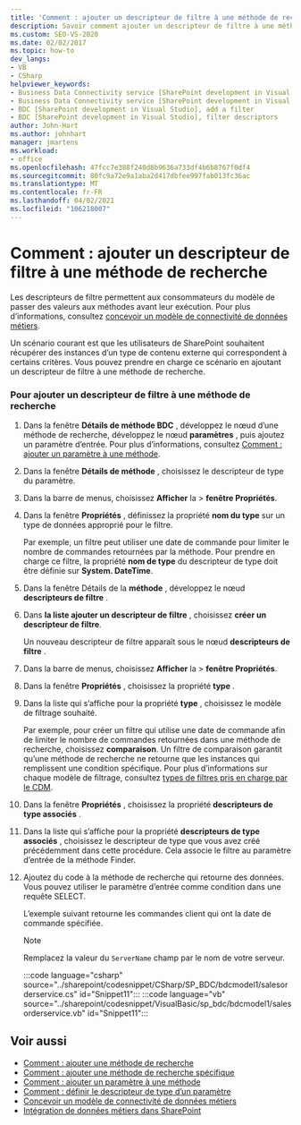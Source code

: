 ```yaml
---
title: 'Comment : ajouter un descripteur de filtre à une méthode de recherche | Microsoft Docs'
description: Savoir comment ajouter un descripteur de filtre à une méthode de recherche à l’aide de la fenêtre Détails de la méthode BDC dans Visual Studio.
ms.custom: SEO-VS-2020
ms.date: 02/02/2017
ms.topic: how-to
dev_langs:
- VB
- CSharp
helpviewer_keywords:
- Business Data Connectivity service [SharePoint development in Visual Studio], filter descriptors
- Business Data Connectivity service [SharePoint development in Visual Studio], add a filter
- BDC [SharePoint development in Visual Studio], add a filter
- BDC [SharePoint development in Visual Studio], filter descriptors
author: John-Hart
ms.author: johnhart
manager: jmartens
ms.workload:
- office
ms.openlocfilehash: 47fcc7e388f240d8b9636a733df4b6b8767f0df4
ms.sourcegitcommit: 80fc9a72e9a1aba2d417dbfee997fab013fc36ac
ms.translationtype: MT
ms.contentlocale: fr-FR
ms.lasthandoff: 04/02/2021
ms.locfileid: "106218007"
---
```

# <a name="how-to-add-a-filter-descriptor-to-a-finder-method"></a>Comment : ajouter un descripteur de filtre à une méthode de recherche
  Les descripteurs de filtre permettent aux consommateurs du modèle de passer des valeurs aux méthodes avant leur exécution. Pour plus d’informations, consultez [concevoir un modèle de connectivité de données métiers](../sharepoint/designing-a-business-data-connectivity-model.md).

 Un scénario courant est que les utilisateurs de SharePoint souhaitent récupérer des instances d’un type de contenu externe qui correspondent à certains critères. Vous pouvez prendre en charge ce scénario en ajoutant un descripteur de filtre à une méthode de recherche.

### <a name="to-add-a-filter-descriptor-to-a-finder-method"></a>Pour ajouter un descripteur de filtre à une méthode de recherche

1. Dans la fenêtre **Détails de méthode BDC** , développez le nœud d’une méthode de recherche, développez le nœud **paramètres** , puis ajoutez un paramètre d’entrée. Pour plus d’informations, consultez [Comment : ajouter un paramètre à une méthode](../sharepoint/how-to-add-a-parameter-to-a-method.md).

2. Dans la fenêtre **Détails de méthode** , choisissez le descripteur de type du paramètre.

3. Dans la barre de menus, choisissez **Afficher** la  >  **fenêtre Propriétés**.

4. Dans la fenêtre **Propriétés** , définissez la propriété **nom du type** sur un type de données approprié pour le filtre.

     Par exemple, un filtre peut utiliser une date de commande pour limiter le nombre de commandes retournées par la méthode. Pour prendre en charge ce filtre, la propriété **nom de type** du descripteur de type doit être définie sur **System. DateTime**.

5. Dans la fenêtre Détails de la **méthode** , développez le nœud **descripteurs de filtre** .

6. Dans **la liste ajouter un descripteur de filtre** , choisissez **créer un descripteur de filtre**.

     Un nouveau descripteur de filtre apparaît sous le nœud **descripteurs de filtre** .

7. Dans la barre de menus, choisissez **Afficher** la  >  **fenêtre Propriétés**.

8. Dans la fenêtre **Propriétés** , choisissez la propriété **type** .

9. Dans la liste qui s’affiche pour la propriété **type** , choisissez le modèle de filtrage souhaité.

     Par exemple, pour créer un filtre qui utilise une date de commande afin de limiter le nombre de commandes retournées dans une méthode de recherche, choisissez **comparaison**. Un filtre de comparaison garantit qu’une méthode de recherche ne retourne que les instances qui remplissent une condition spécifique. Pour plus d’informations sur chaque modèle de filtrage, consultez [types de filtres pris en charge par le CDM](/previous-versions/office/developer/sharepoint-2010/ee556392(v=office.14)).

10. Dans la fenêtre **Propriétés** , choisissez la propriété **descripteurs de type associés** .

11. Dans la liste qui s’affiche pour la propriété **descripteurs de type associés** , choisissez le descripteur de type que vous avez créé précédemment dans cette procédure. Cela associe le filtre au paramètre d’entrée de la méthode Finder.

12. Ajoutez du code à la méthode de recherche qui retourne des données. Vous pouvez utiliser le paramètre d’entrée comme condition dans une requête SELECT.

     L’exemple suivant retourne les commandes client qui ont la date de commande spécifiée.

    > [!NOTE]
    > Remplacez la valeur du `ServerName` champ par le nom de votre serveur.

     :::code language="csharp" source="../sharepoint/codesnippet/CSharp/SP_BDC/bdcmodel1/salesorderservice.cs" id="Snippet11":::
     :::code language="vb" source="../sharepoint/codesnippet/VisualBasic/sp_bdc/bdcmodel1/salesorderservice.vb" id="Snippet11":::

## <a name="see-also"></a>Voir aussi
- [Comment : ajouter une méthode de recherche](../sharepoint/how-to-add-a-finder-method.md)
- [Comment : ajouter une méthode de recherche spécifique](../sharepoint/how-to-add-a-specific-finder-method.md)
- [Comment : ajouter un paramètre à une méthode](../sharepoint/how-to-add-a-parameter-to-a-method.md)
- [Comment : définir le descripteur de type d’un paramètre](../sharepoint/how-to-define-the-type-descriptor-of-a-parameter.md)
- [Concevoir un modèle de connectivité de données métiers](../sharepoint/designing-a-business-data-connectivity-model.md)
- [Intégration de données métiers dans SharePoint](../sharepoint/integrating-business-data-into-sharepoint.md)
